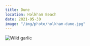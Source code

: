 ```yaml
---
title: Dune
location: Holkham Beach
date: 2021-05-30
image: "/img/photo/holkham-dune.jpg"
---
```


![Wild garlic](/img/photo/holkham-dune.jpg)
